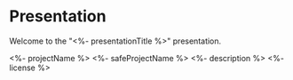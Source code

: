 # Presentation

Welcome to the "<%- presentationTitle %>" presentation.

<%- projectName %>
<%- safeProjectName %>
<%- description %>
<%- license %>
